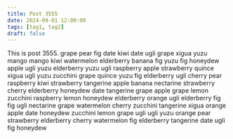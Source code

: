 ```yaml
---
title: Post 3555
date: 2024-09-01 12:00:00
tags: [tag1, tag2]
draft: false
---
```

This is post 3555.
grape
pear
fig
date
kiwi
date
ugli
grape
xigua
yuzu
mango
mango
kiwi
watermelon
elderberry
banana
fig
yuzu
fig
honeydew
apple
ugli
yuzu
elderberry
yuzu
ugli
raspberry
apple
strawberry
quince
xigua
ugli
yuzu
zucchini
grape
quince
yuzu
fig
elderberry
ugli
cherry
pear
raspberry
kiwi
strawberry
tangerine
apple
banana
nectarine
strawberry
cherry
elderberry
honeydew
date
tangerine
grape
apple
grape
lemon
zucchini
raspberry
lemon
honeydew
elderberry
orange
ugli
elderberry
fig
fig
ugli
nectarine
grape
watermelon
cherry
zucchini
tangerine
xigua
orange
apple
date
honeydew
zucchini
lemon
grape
ugli
ugli
yuzu
orange
pear
strawberry
elderberry
cherry
watermelon
fig
elderberry
tangerine
date
ugli
fig
honeydew
